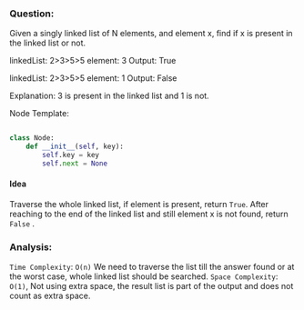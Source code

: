 ### Question:

Given a singly linked list of N elements, and element x, find if x is present in the linked list or not.

linkedList: 2>3>5>5
element: 3
Output: True

linkedList: 2>3>5>5
element: 1
Output: False

Explanation: 3 is present in the linked list and 1 is not.

Node Template:

```py

class Node:
    def __init__(self, key):
        self.key = key
        self.next = None

```

#### Idea

Traverse the whole linked list, if element is present, return `True`.
After reaching to the end of the linked list and still element x is not found, return `False` .

### Analysis:

`Time Complexity`: `O(n)` We need to traverse the list till the answer found or at the worst case, whole linked list should be searched.
`Space Complexity`: `O(1)`, Not using extra space, the result list is part of the output and does not count as extra space.
